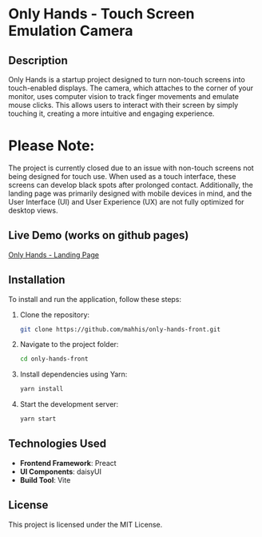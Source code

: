 # Only Hands - Touch Screen Emulation Camera

## Description

Only Hands is a startup project designed to turn non-touch screens into touch-enabled displays. The camera, which attaches to the corner of your monitor, uses computer vision to track finger movements and emulate mouse clicks. This allows users to interact with their screen by simply touching it, creating a more intuitive and engaging experience.

# Please Note:
 The project is currently closed due to an issue with non-touch screens not being designed for touch use. When used as a touch interface, these screens can develop black spots after prolonged contact. Additionally, the landing page was primarily designed with mobile devices in mind, and the User Interface (UI) and User Experience (UX) are not fully optimized for desktop views.


## Live Demo (works on github pages)

[Only Hands - Landing Page](https://mahhis.github.io/only-hands-front/)

## Installation

To install and run the application, follow these steps:

1. Clone the repository:
    ```bash
    git clone https://github.com/mahhis/only-hands-front.git
    ```

2. Navigate to the project folder:
    ```bash
    cd only-hands-front
    ```

3. Install dependencies using Yarn:
    ```bash
    yarn install
    ```

4. Start the development server:
    ```bash
    yarn start
    ```

## Technologies Used

- **Frontend Framework**: Preact
- **UI Components**: daisyUI
- **Build Tool**: Vite

## License

This project is licensed under the MIT License.




